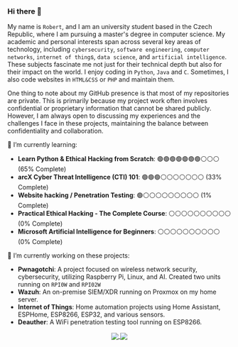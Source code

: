 ### Hi there 👋
 My name is `Robert`, and I am an university student based in the Czech Republic, where I am pursuing a master's degree in computer science. My academic and personal interests span across several key areas of technology, including `cybersecurity`, `software engineering`, `computer networks`, `internet of thing`s, `data science`, and `artificial intelligence`. These subjects fascinate me not just for their technical depth but also for their impact on the world. I enjoy coding in `Python`, `Java` and `C`. Sometimes, I also code websites in `HTML&CSS` or `PHP` and maintain them.
 
One thing to note about my GitHub presence is that most of my repositories are private. This is primarily because my project work often involves confidential or proprietary information that cannot be shared publicly. However, I am always open to discussing my experiences and the challenges I face in these projects, maintaining the balance between confidentiality and collaboration.

🌱 I’m currently learning:
- **Learn Python & Ethical Hacking from Scratch**: 🟢🟢🟢🟢🟢🟢🟢⚪️⚪️⚪️ (65% Complete)
- **arcX Cyber Threat Intelligence (CTI) 101**: 🟢🟢🟢⚪️⚪️⚪️⚪️⚪️⚪️⚪️ (33% Complete)
- **Website hacking / Penetration Testing**: 🟢⚪️⚪️⚪️⚪️⚪️⚪️⚪️⚪️⚪️ (1% Complete)
- **Practical Ethical Hacking - The Complete Course**: ⚪️⚪️⚪️⚪️⚪️⚪️⚪️⚪️⚪️⚪️ (0% Complete)
- **Microsoft Artificial Intelligence for Beginners**: ⚪️⚪️⚪️⚪️⚪️⚪️⚪️⚪️⚪️⚪️ (0% Complete)

🔭 I’m currently working on these projects:
- **Pwnagotchi**:
A project focused on wireless network security, cybersecurity, utilizing Raspberry Pi, Linux, and AI. Created two units running on `RPI0W` and `RPI02W`
- **Wazuh**:
An on-premise SIEM/XDR running on Proxmox on my home server.
- **Internet of Things**:
Home automation projects using Home Assistant, ESPHome, ESP8266, ESP32, and various sensors.
- **Deauther**:
A WiFi penetration testing tool running on ESP8266.




<p align="center">
  <a href="https://github.com/prer00DEV">
  <img align="center" src="https://github-readme-stats.vercel.app/api?username=prer00DEV&count_private=true&show_icons=true&theme=gruvbox"/>
  <img align="center" src="https://github-readme-stats.vercel.app/api/top-langs/?username=prer00DEV&layout=compact&theme=gruvbox"/>
  </a>
</p>

<!--
**prer00DEV/prer00dev** is a ✨ _special_ ✨ repository because its `README.md` (this file) appears on your GitHub profile.

Here are some ideas to get you started:

- 🔭 I’m currently working on ...
- 🌱 I’m currently learning ...
- 👯 I’m looking to collaborate on ...
- 🤔 I’m looking for help with ...
- 💬 Ask me about ...
- 📫 How to reach me: ...
- 😄 Pronouns: ...
- ⚡ Fun fact: ...
-->
